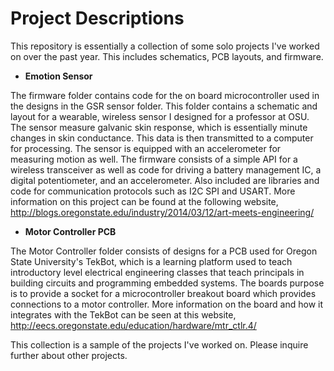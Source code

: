 # Project Descriptions

This repository is essentially a collection of some solo projects I've worked on over
the past year. This includes schematics, PCB layouts, and firmware. 

* **Emotion Sensor**

The firmware folder contains code for the on board microcontroller used in the designs in 
the GSR sensor folder. This folder contains a schematic and layout for a wearable,
wireless sensor I designed for a professor at OSU. The sensor measure galvanic skin 
response, which is essentially minute changes in skin conductance. This data is then 
transmitted to a computer for processing. The sensor is equipped with an accelerometer 
for measuring motion as well. The firmware consists of a simple API for a wireless 
transceiver as well as code for driving a battery management IC, a digital
potentiometer, and an accelerometer. Also included are libraries and code for 
communication protocols such as I2C SPI and USART. More information on this project
can be found at the following website, 
http://blogs.oregonstate.edu/industry/2014/03/12/art-meets-engineering/

* **Motor Controller PCB**

The Motor Controller folder consists of designs for a PCB used for Oregon State 
University's TekBot, which is a learning platform used to teach introductory level 
electrical engineering classes that teach principals in building circuits and programming
embedded systems. The boards purpose is to provide a socket for a microcontroller 
breakout board which provides connections to a motor controller. More information on the 
board and how it integrates with the TekBot can be seen at this website, 
http://eecs.oregonstate.edu/education/hardware/mtr_ctlr.4/

This collection is a sample of the projects I've worked on. Please inquire further about
other projects. 